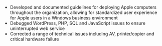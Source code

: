 * Developed and documented guidelines for deploying Apple computers throughout the organization, allowing for standardized user experience for Apple users in a Windows business environment
* Debugged WordPress, PHP, SQL and JavaScript issues to ensure uninterrupted web service
* Corrected a range of technical issues including AV, printer/copier and critical hardware failure
